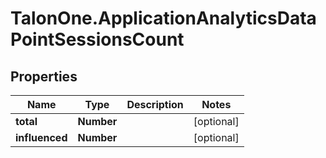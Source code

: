 # TalonOne.ApplicationAnalyticsDataPointSessionsCount

## Properties

Name | Type | Description | Notes
------------ | ------------- | ------------- | -------------
**total** | **Number** |  | [optional] 
**influenced** | **Number** |  | [optional] 



